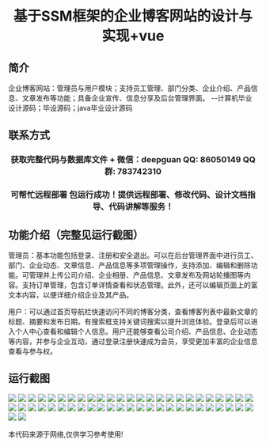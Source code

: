 <p><h1 align="center">基于SSM框架的企业博客网站的设计与实现+vue</h1></p>

## 简介
企业博客网站：管理员与用户模块；支持员工管理、部门分类、企业介绍、产品信息、文章发布等功能；具备企业宣传、信息分享及后台管理界面。    --计算机毕业设计源码；毕设源码；java毕业设计源码


## 联系方式
<p><h3 align="center">获取完整代码与数据库文件 + 微信：deepguan QQ: 86050149 QQ群: 783742310</h3></p>
<p><h3 align="center">可帮忙远程部署 包运行成功！提供远程部署、修改代码、设计文档指导、代码讲解等服务！</h3></p>

## 功能介绍（完整见运行截图）
管理员：基本功能包括登录、注册和安全退出。可以在后台管理界面中进行员工、部门、企业动态、文章信息、产品信息等多项管理操作，支持添加、编辑和删除功能。可管理并上传公司介绍、企业相册、产品信息、文章发布及网站轮播图等内容。支持订单管理，包含订单详情查看和状态管理。此外，还可以编辑页面上的富文本内容，以便详细介绍企业及其产品。

用户：可以通过首页导航栏快速访问不同的博客分类，查看博客列表中最新文章的标题、摘要和发布日期。有搜索框支持关键词搜索以提升浏览体验。登录后可以进入个人中心查看和编辑个人信息。用户还能够查看公司介绍、产品信息、企业动态等内容，并参与企业互动，通过登录注册快速成为会员，享受更加丰富的企业信息查看与参与权。


## 运行截图
![](img/001.jpg)
![](img/002.jpg)
![](img/003.jpg)
![](img/004.jpg)
![](img/005.jpg)
![](img/006.jpg)
![](img/007.jpg)
![](img/008.jpg)
![](img/009.jpg)
![](img/010.jpg)
![](img/011.jpg)
![](img/012.jpg)
![](img/013.jpg)
![](img/014.jpg)
![](img/015.jpg)
![](img/016.jpg)
![](img/017.jpg)
![](img/018.jpg)
![](img/019.jpg)
![](img/020.jpg)
![](img/021.jpg)
![](img/022.jpg)
![](img/023.jpg)
![](img/024.jpg)
![](img/025.jpg)
![](img/026.jpg)
![](img/027.jpg)
![](img/028.jpg)
![](img/029.jpg)
![](img/030.jpg)
![](img/031.jpg)
![](img/032.jpg)
![](img/033.jpg)
![](img/034.jpg)
![](img/035.jpg)
![](img/036.jpg)
![](img/037.jpg)
![](img/038.jpg)
![](img/039.jpg)
![](img/040.jpg)
![](img/041.jpg)
![](img/042.jpg)
![](img/043.jpg)
![](img/044.jpg)
![](img/045.jpg)
![](img/046.jpg)
![](img/047.jpg)
![](img/048.jpg)
![](img/049.jpg)
![](img/050.jpg)
![](img/051.jpg)
![](img/052.jpg)

<p>本代码来源于网络,仅供学习参考使用!</p>

